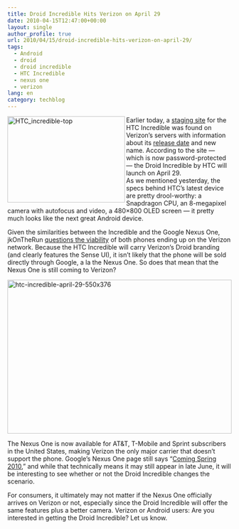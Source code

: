 ```yaml
---
title: Droid Incredible Hits Verizon on April 29
date: 2010-04-15T12:47:00+00:00
layout: single
author_profile: true
url: 2010/04/15/droid-incredible-hits-verizon-on-april-29/
tags:
  - Android
  - droid
  - droid incredible
  - HTC Incredible
  - nexus one
  - verizon
lang: en
category: techblog
---
```

[<img title="HTC_incredible-top" border="0" alt="HTC_incredible-top" align="left" src="http://lh6.ggpht.com/_vaUVXcmC3OI/S8cDsj0c4KI/AAAAAAAAB-M/lYNQMoW6nPg/HTC_incredible-top_thumb%5B2%5D.jpg?imgmax=800" width="264" height="194" />](http://lh4.ggpht.com/_vaUVXcmC3OI/S8cDqvD68uI/AAAAAAAAB-I/j5EUQqjw2Vk/s1600-h/HTC_incredible-top%5B4%5D.jpg) Earlier today, a [staging site](http://stage.phones.verizonwireless.com/htc/incredible/) for the HTC Incredible was found on Verizon’s servers with information about its [release date](http://phandroid.com/2010/04/14/htc-incredible-april-29-release-officially-confirmed/) and new name. According to the site — which is now password-protected — the Droid Incredible by HTC will launch on April 29.  
As we mentioned yesterday, the specs behind HTC’s latest device are pretty drool-worthy: a Snapdragon CPU, an 8-megapixel camera with autofocus and video, a 480×800 OLED screen — it pretty much looks like the next great Android device. 

Given the similarities between the Incredible and the Google Nexus One, jkOnTheRun [questions the viability](http://jkontherun.com/2010/04/14/nexus-one-on-verizon-incredible/) of both phones ending up on the Verizon network. Because the HTC Incredible will carry Verizon’s Droid branding (and clearly features the Sense UI), it isn’t likely that the phone will be sold directly through Google, a la the Nexus One. So does that mean that the Nexus One is still coming to Verizon? 

[<img title="htc-incredible-april-29-550x376" border="0" alt="htc-incredible-april-29-550x376" src="http://lh4.ggpht.com/_vaUVXcmC3OI/S8cDxLZQtII/AAAAAAAAB-U/vAGCE_8bqWA/htc-incredible-april-29-550x376_thumb%5B2%5D.jpg?imgmax=800" width="504" height="346" />](http://lh3.ggpht.com/_vaUVXcmC3OI/S8cDuqRdQEI/AAAAAAAAB-Q/NW40O65Mz-I/s1600-h/htc-incredible-april-29-550x376%5B4%5D.jpg) </p> 

The Nexus One is now available for AT&T, T-Mobile and Sprint subscribers in the United States, making Verizon the only major carrier that doesn’t support the phone. Google’s Nexus One page still says “[Coming Spring 2010](https://www.google.com/phone/choose?hl=en&gl=US&s7e=),” and while that technically means it may still appear in late June, it will be interesting to see whether or not the Droid Incredible changes the scenario. 

For consumers, it ultimately may not matter if the Nexus One officially arrives on Verizon or not, especially since the Droid Incredible will offer the same features plus a better camera. Verizon or Android users: Are you interested in getting the Droid Incredible? Let us know.